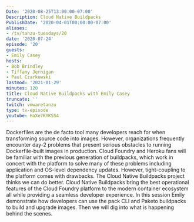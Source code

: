 ```yaml
---
Date: '2020-08-25T13:00:00-07:00'
Description: Cloud Native Buildpacks
PublishDate: '2020-04-01T00:00:00-07:00'
aliases:
- /tv/tanzu-tuesdays/20
date: '2020-07-24'
episode: '20'
guests:
- Emily Casey
hosts:
- Bob Brindley
- Tiffany Jernigan
- Paul Czarkowski
lastmod: '2021-01-29'
minutes: 120
title: Cloud Native Buildpacks with Emily Casey
truncate: ''
twitch: vmwaretanzu
type: tv-episode
youtube: HaXe7KYKSS4
---
```


Dockerfiles are the de facto tool many developers reach for when transforming source code into images. However, organizations frequently encounter day-2 problems that present serious obstacles to running Dockerfile-built images in production. Cloud Foundry and Heroku fans will be familiar with the previous generation of buildpacks, which work in concert with the platform to solve many of these problems including application and OS-level dependency updates. However, tight-coupling to the platform comes with drawbacks. The Cloud Native Buildpacks project thinks we can do better.
Cloud Native Buildpacks bring the best operational features of the Cloud Foundry platform to the modern container ecosystem all while providing a seamless developer experience. In this session Emily demonstrate how developers can use the pack CLI and Paketo buildpacks to build and upgrade images. Then we will dig into what is happening behind the scenes.